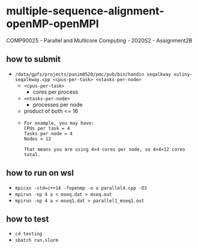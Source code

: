 # multiple-sequence-alignment-openMP-openMPI
COMP90025 - Parallel and Multicore Computing - 2020S2 - Assignment2B

## how to submit
- ``` /data/gpfs/projects/punim0520/pmc/pub/bin/handin seqalkway xuliny-seqalkway.cpp <cpus-per-task> <ntasks-per-node>  ```
    - ``` <cpus-per-task> ```
      - cores per process
    - ``` <ntasks-per-node> ```
      - processes per node
    - product of both <= 16
    - ```
      For example, you may have:
      CPUs per task = 4
      Tasks per node = 4
      Nodes = 12

      That means you are using 4×4 cores per node, so 4×4×12 cores total.
      ```
## how to run on wsl
- ``` mpicxx -std=c++14 -fopenmp -o a parallel4.cpp -O3 ```
- ``` mpirun -np 4 a < mseq.dat > mseq.out ```
- ``` mpirun -np 4 a < mseq1.dat > parallel1_mseq1.out ```
## how to test
- ``` cd testing ```
- ``` sbatch run.slurm ```

